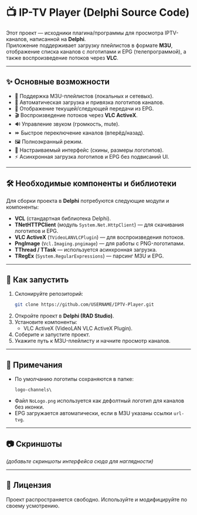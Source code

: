 # 📺 IP-TV Player (Delphi Source Code)

Этот проект — исходники плагина/программы для просмотра IPTV-каналов, написанной на **Delphi**.  
Приложение поддерживает загрузку плейлистов в формате **M3U**, отображение списка каналов с логотипами и EPG (телепрограммой), а также воспроизведение потоков через **VLC**.  

---

## ✨ Основные возможности
- 🔗 Поддержка M3U-плейлистов (локальных и сетевых).  
- 📌 Автоматическая загрузка и привязка логотипов каналов.  
- 📰 Отображение текущей/следующей передачи из EPG.  
- 🎬 Воспроизведение потоков через **VLC ActiveX**.  
- 🔊 Управление звуком (громкость, mute).  
- ⏩ Быстрое переключение каналов (вперёд/назад).  
- 🖼️ Полноэкранный режим.  
- 🎨 Настраиваемый интерфейс (скины, размеры логотипов).  
- ⚡ Асинхронная загрузка логотипов и EPG без подвисаний UI.  

---

## 🛠️ Необходимые компоненты и библиотеки
Для сборки проекта в **Delphi** потребуются следующие модули и компоненты:  

- **VCL** (стандартная библиотека Delphi).  
- **TNetHTTPClient** (модуль `System.Net.HttpClient`) — для скачивания логотипов и EPG.  
- **VLC ActiveX** (`TVideoLANVLCPlugin`) — для воспроизведения потоков.  
- **PngImage** (`Vcl.Imaging.pngimage`) — для работы с PNG-логотипами.  
- **TThread / TTask** — используется асинхронная загрузка.  
- **TRegEx** (`System.RegularExpressions`) — парсинг M3U и EPG.  

---

## 🚀 Как запустить
1. Склонируйте репозиторий:  
   ```bash
   git clone https://github.com/USERNAME/IPTV-Player.git
   ```
2. Откройте проект в **Delphi (RAD Studio)**.  
3. Установите компоненты:  
   - VLC ActiveX (VideoLAN VLC ActiveX Plugin).  
4. Соберите и запустите проект.  
5. Укажите путь к M3U-плейлисту и начните просмотр каналов.  

---

## 📌 Примечания
- По умолчанию логотипы сохраняются в папке:  
  ```
  logo-channels\
  ```
- Файл `NoLogo.png` используется как дефолтный логотип для каналов без иконки.  
- EPG загружается автоматически, если в M3U указаны ссылки `url-tvg`.  

---

## 📷 Скриншоты
*(добавьте скриншоты интерфейса сюда для наглядности)*  

---

## 📄 Лицензия
Проект распространяется свободно. Используйте и модифицируйте по своему усмотрению.

